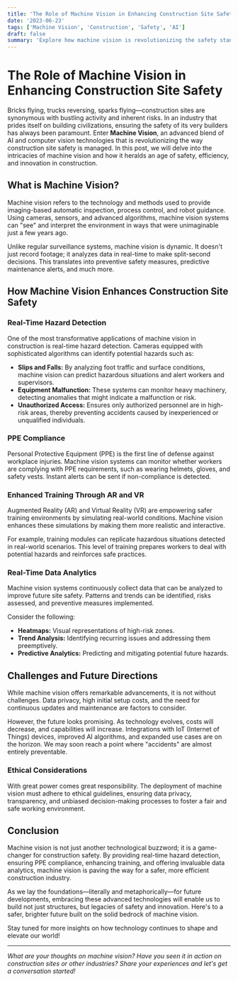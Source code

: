 ```yaml
---
title: 'The Role of Machine Vision in Enhancing Construction Site Safety'
date: '2023-06-23'
tags: ['Machine Vision', 'Construction', 'Safety', 'AI']
draft: false
summary: 'Explore how machine vision is revolutionizing the safety standards in construction sites and ensuring a safer working environment for all involved.'
---
```


# The Role of Machine Vision in Enhancing Construction Site Safety

Bricks flying, trucks reversing, sparks flying—construction sites are synonymous with bustling activity and inherent risks. In an industry that prides itself on building civilizations, ensuring the safety of its very builders has always been paramount. Enter **Machine Vision**, an advanced blend of AI and computer vision technologies that is revolutionizing the way construction site safety is managed. In this post, we will delve into the intricacies of machine vision and how it heralds an age of safety, efficiency, and innovation in construction.

## What is Machine Vision?

Machine vision refers to the technology and methods used to provide imaging-based automatic inspection, process control, and robot guidance. Using cameras, sensors, and advanced algorithms, machine vision systems can "see" and interpret the environment in ways that were unimaginable just a few years ago.

Unlike regular surveillance systems, machine vision is dynamic. It doesn't just record footage; it analyzes data in real-time to make split-second decisions. This translates into preventive safety measures, predictive maintenance alerts, and much more.

## How Machine Vision Enhances Construction Site Safety

### Real-Time Hazard Detection

One of the most transformative applications of machine vision in construction is real-time hazard detection. Cameras equipped with sophisticated algorithms can identify potential hazards such as:

- **Slips and Falls:** By analyzing foot traffic and surface conditions, machine vision can predict hazardous situations and alert workers and supervisors.
- **Equipment Malfunction:** These systems can monitor heavy machinery, detecting anomalies that might indicate a malfunction or risk.
- **Unauthorized Access:** Ensures only authorized personnel are in high-risk areas, thereby preventing accidents caused by inexperienced or unqualified individuals.

### PPE Compliance

Personal Protective Equipment (PPE) is the first line of defense against workplace injuries. Machine vision systems can monitor whether workers are complying with PPE requirements, such as wearing helmets, gloves, and safety vests. Instant alerts can be sent if non-compliance is detected.

### Enhanced Training Through AR and VR

Augmented Reality (AR) and Virtual Reality (VR) are empowering safer training environments by simulating real-world conditions. Machine vision enhances these simulations by making them more realistic and interactive.

For example, training modules can replicate hazardous situations detected in real-world scenarios. This level of training prepares workers to deal with potential hazards and reinforces safe practices.

### Real-Time Data Analytics

Machine vision systems continuously collect data that can be analyzed to improve future site safety. Patterns and trends can be identified, risks assessed, and preventive measures implemented.

Consider the following:

- **Heatmaps:** Visual representations of high-risk zones.
- **Trend Analysis:** Identifying recurring issues and addressing them preemptively.
- **Predictive Analytics:** Predicting and mitigating potential future hazards.

## Challenges and Future Directions

While machine vision offers remarkable advancements, it is not without challenges. Data privacy, high initial setup costs, and the need for continuous updates and maintenance are factors to consider.

However, the future looks promising. As technology evolves, costs will decrease, and capabilities will increase. Integrations with IoT (Internet of Things) devices, improved AI algorithms, and expanded use cases are on the horizon. We may soon reach a point where "accidents" are almost entirely preventable.

### Ethical Considerations

With great power comes great responsibility. The deployment of machine vision must adhere to ethical guidelines, ensuring data privacy, transparency, and unbiased decision-making processes to foster a fair and safe working environment.

## Conclusion

Machine vision is not just another technological buzzword; it is a game-changer for construction safety. By providing real-time hazard detection, ensuring PPE compliance, enhancing training, and offering invaluable data analytics, machine vision is paving the way for a safer, more efficient construction industry.

As we lay the foundations—literally and metaphorically—for future developments, embracing these advanced technologies will enable us to build not just structures, but legacies of safety and innovation. Here's to a safer, brighter future built on the solid bedrock of machine vision.

Stay tuned for more insights on how technology continues to shape and elevate our world!

---

*What are your thoughts on machine vision? Have you seen it in action on construction sites or other industries? Share your experiences and let's get a conversation started!*